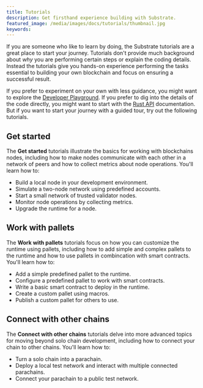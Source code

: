 ```yaml
---
title: Tutorials
description: Get firsthand experience building with Substrate.
featured_image: /media/images/docs/tutorials/thumbnail.jpg
keywords:
---
```

 
If you are someone who like to learn by doing, the Substrate tutorials are a great place to start your journey.
Tutorials don't provide much background about _why_ you are performing certain steps or explain the coding details.
Instead the tutorials give you hands-on experience performing the tasks essential to building your own blockchain and focus on ensuring a successful result.

If you prefer to experiment on your own with less guidance, you might want to explore the [Developer Playground]().
If you prefer to dig into the details of the code directly, you might want to start with the [Rust API]() documentation.
But if you want to start your journey with a guided tour, try out the following tutorials.

## Get started

The **Get started** tutorials illustrate the basics for working with blockchains nodes, including how to make nodes communicate with each other in a network of peers and how to collect metrics about node operations.
You'll learn how to:

* Build a local node in your development environment.
* Simulate a two-node network using predefined accounts.
* Start a small network of trusted validator nodes.
* Monitor node operations by collecting metrics.
* Upgrade the runtime for a node.

## Work with pallets

The **Work with pallets** tutorials focus on how you can customize the runtime using pallets, including how to add simple and complex pallets to the runtime and how to use pallets in combincation with smart contracts.
You'll learn how to:

* Add a simple predefined pallet to the runtime.
* Configure a predefined pallet to work with smart contracts.
* Write a basic smart contract to deploy in the runtime.
* Create a custom pallet using macros.
* Publish a custom pallet for others to use.

## Connect with other chains

The **Connect with other chains** tutorials delve into more advanced topics for moving beyond solo chain development, including how to connect your chain to other chains.
You'll learn how to:

* Turn a solo chain into a parachain.
* Deploy a local test network and interact with multiple connected parachains.
* Connect your parachain to a public test network.